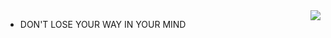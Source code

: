 <img align="right" src="https://aster-readme.vercel.app/api/top-langs/?username=kokic&exclude_lang=html+javascript+stylus+css+cpp+java+ejs" />


- DON'T LOSE YOUR WAY IN YOUR MIND

<!-- [![](http://github-profile-summary-cards.vercel.app/api/cards/productive-time?username=kokic&utcOffset=8)](https://github.com/kokic) -->
